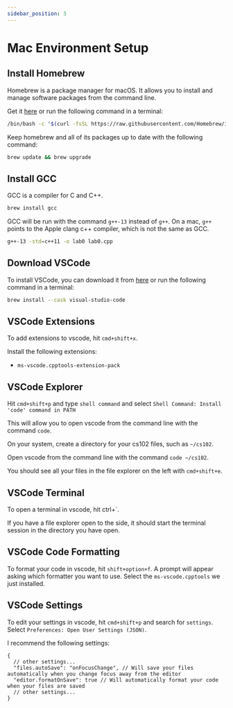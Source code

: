 ```yaml
---
sidebar_position: 3
---
```


# Mac Environment Setup

## Install Homebrew

Homebrew is a package manager for macOS. It allows you to install and manage software packages from the command line.

Get it [here](https://brew.sh/) or run the following command in a terminal:

```bash
/bin/bash -c "$(curl -fsSL https://raw.githubusercontent.com/Homebrew/install/HEAD/install.sh)"
```

Keep homebrew and all of its packages up to date with the following command:

```bash
brew update && brew upgrade
```

## Install GCC

GCC is a compiler for C and C++.

```bash
brew install gcc
```

GCC will be run with the command `g++-13` instead of `g++`. On a mac, `g++` points to the Apple clang c++ compiler, which is not the same as GCC.

```bash
g++-13 -std=c++11 -o lab0 lab0.cpp
```

## Download VSCode

To install VSCode, you can download it from [here](https://code.visualstudio.com/download) or run the following command in a terminal:

```bash
brew install --cask visual-studio-code
```

## VSCode Extensions

To add extensions to vscode, hit `cmd+shift+x`.

Install the following extensions:

- `ms-vscode.cpptools-extension-pack`

## VSCode Explorer

Hit `cmd+shift+p` and type `shell command` and select `Shell Command: Install 'code' command in PATH`

This will allow you to open vscode from the command line with the command `code`.

On your system, create a directory for your cs102 files, such as `~/cs102`.

Open vscode from the command line with the command `code ~/cs102`.

You should see all your files in the file explorer on the left with `cmd+shift+e`.

## VSCode Terminal

To open a terminal in vscode, hit ctrl+\`.

If you have a file explorer open to the side, it should start the terminal session in the directory you have open.

## VSCode Code Formatting

To format your code in vscode, hit `shift+option+f`. A prompt will appear asking which formatter you want to use. Select the `ms-vscode.cpptools` we just installed.

## VSCode Settings

To edit your settings in vscode, hit `cmd+shift+p` and search for `settings`. Select `Preferences: Open User Settings (JSON)`.

I recommend the following settings:

```jsonc
{
  // other settings...
  "files.autoSave": "onFocusChange", // Will save your files automatically when you change focus away from the editor
  "editor.formatOnSave": true // Will automatically format your code when your files are saved
  // other settings...
}
```
